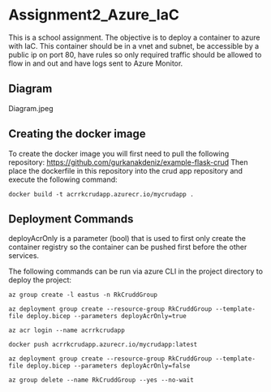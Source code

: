 # Assignment2_Azure_IaC

This is a school assignment. The objective is to deploy a container to azure with IaC. 
This container should be in a vnet and subnet, be accessible by a public ip on port 80, have rules so only required traffic should be allowed to flow in and out and have logs sent to Azure Monitor.

## Diagram

Diagram.jpeg

## Creating the docker image

To create the docker image you will first need to pull the following repository: https://github.com/gurkanakdeniz/example-flask-crud
Then place the dockerfile in this repository into the crud app repository and execute the following command:

```
docker build -t acrrkcrudapp.azurecr.io/mycrudapp .
```

## Deployment Commands

deployAcrOnly is a parameter (bool) that is used to first only create the container registry so the container can be pushed first before the other services.

The following commands can be run via azure CLI in the project directory to deploy the project:

```
az group create -l eastus -n RkCruddGroup
```
```
az deployment group create --resource-group RkCruddGroup --template-file deploy.bicep --parameters deployAcrOnly=true
```
```
az acr login --name acrrkcrudapp
```
```
docker push acrrkcrudapp.azurecr.io/mycrudapp:latest
```
```
az deployment group create --resource-group RkCruddGroup --template-file deploy.bicep --parameters deployAcrOnly=false
```
```
az group delete --name RkCruddGroup --yes --no-wait
```

